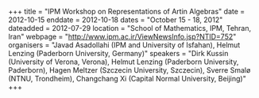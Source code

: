 +++
title = "IPM Workshop on Representations of Artin Algebras"
date = 2012-10-15
enddate = 2012-10-18
dates = "October 15 - 18, 2012"
dateadded = 2012-07-29
location = "School of Mathematics, IPM, Tehran, Iran"
webpage = "http://www.ipm.ac.ir/ViewNewsInfo.jsp?NTID=752"
organisers = "Javad Asadollahi (IPM and University of Isfahan), Helmut Lenzing (Paderborn University, Germany)"
speakers = "Dirk Kussin (University of Verona, Verona), Helmut Lenzing (Paderborn University, Paderborn), Hagen Meltzer (Szczecin University, Szczecin), Sverre Smalø (NTNU, Trondheim), Changchang Xi (Capital Normal University, Beijing)"
+++
